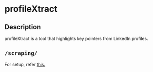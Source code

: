 # profileXtract

## Description

profileXtract is a tool that highlights key pointers from LinkedIn profiles.


## `/scraping/`

For setup, refer [this.](./scraping/README.md)
